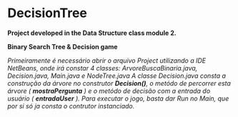 # DecisionTree
 **Project developed in the Data Structure class module 2.**
 
 **Binary Search Tree & Decision game**
 
*Primeiramente é necessário abrir o arquivo Project utilizando a IDE NetBeans, 
onde irá constar 4 classes: ArvoreBuscaBinaria.java, Decision.java, Main.java e NodeTree.java
A classe Decision.java consta a construção da árvore no construtor **Decision()**, o metódo de percorrer
esta árvore ( **mostraPergunta** ) e o metódo de decisão com a entrada do usuário ( **entradaUser** ).
Para executar o jogo, basta dar Run no Main, que por si só ja consta o contrutor instanciado.*
